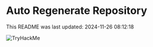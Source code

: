 # Auto Regenerate Repository

This README was last updated: 2024-11-26 08:12:18

 ![TryHackMe](https://tryhackme.com/badge/533634)